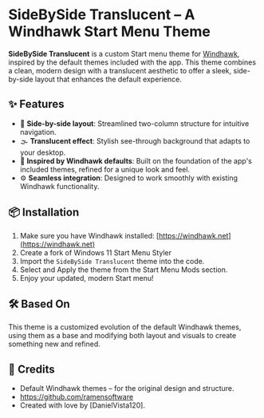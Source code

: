 # SideBySide Translucent – A Windhawk Start Menu Theme

**SideBySide Translucent** is a custom Start menu theme for [Windhawk](https://windhawk.net), inspired by the default themes included with the app. This theme combines a clean, modern design with a translucent aesthetic to offer a sleek, side-by-side layout that enhances the default experience.

## ✨ Features

- 📐 **Side-by-side layout**: Streamlined two-column structure for intuitive navigation.
- 🌫️ **Translucent effect**: Stylish see-through background that adapts to your desktop.
- 🎨 **Inspired by Windhawk defaults**: Built on the foundation of the app's included themes, refined for a unique look and feel.
- ⚙️ **Seamless integration**: Designed to work smoothly with existing Windhawk functionality.

## 📦 Installation

1. Make sure you have Windhawk installed: [https://windhawk.net](https://windhawk.net)
2. Create a fork of Windows 11 Start Menu Styler
3. Import the `SideBySide Translucent` theme into the code.
4. Select and Apply the theme from the Start Menu Mods section.
5. Enjoy your updated, modern Start menu!

## 🛠️ Based On

This theme is a customized evolution of the default Windhawk themes, using them as a base and modifying both layout and visuals to create something new and refined.

## 🙌 Credits

- Default Windhawk themes – for the original design and structure.
- https://github.com/ramensoftware
- Created with love by [DanielVista120].
